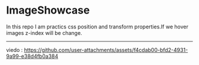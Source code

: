 # ImageShowcase
In this repo I am practics css position and transform properties.If we hover images z-index will be change.<hr>
viedo : 
https://github.com/user-attachments/assets/f4cdab00-bfd2-4931-9a99-e38d4fb0a384

